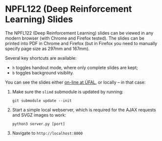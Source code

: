 # NPFL122 (Deep Reinforcement Learning) Slides

The NPFL122 (Deep Reinforcement Learning) slides can be viewed in any modern browser (with Chrome and Firefox tested). The slides can be printed into PDF in Chrome and Firefox (but in Firefox you need to manually specify page size as 297mm and 167mm).

Several key shortcuts are available:
- `h` toggles handout mode, where only complete slides are kept;
- `b` toggles background visiblity.

You can see the slides either [on-line at ÚFAL](https://ufal.mff.cuni.cz/courses/npfl122), or locally – in that case:
1. Make sure the `slimd` submodule is updated by running:
   ```
   git submodule update --init
   ```
1. Start a simple local webserver, which is required for the AJAX requests and SVGZ images to work:
   ```
   python3 server.py [port]
   ```
1. Navigate to `http://localhost:8000`
